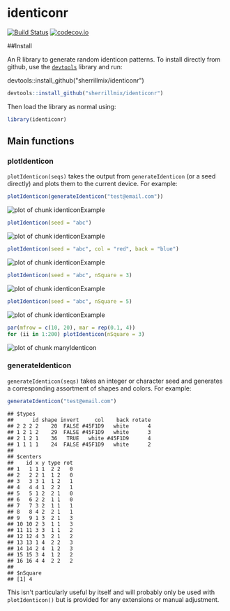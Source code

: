 # identiconr



[![Build Status](https://travis-ci.org/sherrillmix/identiconr.svg?branch=master)](https://travis-ci.org/sherrillmix/identiconr)
[![codecov.io](https://codecov.io/github/sherrillmix/identiconr/coverage.svg?branch=master)](https://codecov.io/github/sherrillmix/identiconr?branch=master)

##Install

An R library to generate random identicon patterns. To install directly from github, use the [<code>devtools</code>](https://github.com/hadley/devtools) library and run:

devtools::install_github("sherrillmix/identiconr")

```r
devtools::install_github("sherrillmix/identiconr")
```
Then load the library as normal using:

```r
library(identiconr)
```

## Main functions
### plotIdenticon

<code>plotIdenticon(seqs)</code> takes the output from <code>generateIdenticon</code> (or a seed directly) and plots them to the current device. For example:


```r
plotIdenticon(generateIdenticon("test@email.com"))
```

![plot of chunk identiconExample](README_files/identiconExample-1.png)

```r
plotIdenticon(seed = "abc")
```

![plot of chunk identiconExample](README_files/identiconExample-2.png)

```r
plotIdenticon(seed = "abc", col = "red", back = "blue")
```

![plot of chunk identiconExample](README_files/identiconExample-3.png)

```r
plotIdenticon(seed = "abc", nSquare = 3)
```

![plot of chunk identiconExample](README_files/identiconExample-4.png)

```r
plotIdenticon(seed = "abc", nSquare = 5)
```

![plot of chunk identiconExample](README_files/identiconExample-5.png)


```r
par(mfrow = c(10, 20), mar = rep(0.1, 4))
for (ii in 1:200) plotIdenticon(nSquare = 3)
```

![plot of chunk manyIdenticon](README_files/manyIdenticon-1.png)


### generateIdenticon 

<code>generateIdenticon(seqs)</code> takes an integer or character seed and generates a corresponding assortment of shapes and colors. For example:


```r
generateIdenticon("test@email.com")
```

```
## $types
##      id shape invert     col    back rotate
## 2 2 2 2    20  FALSE #45F1D9   white      4
## 1 2 1 2    29  FALSE #45F1D9   white      3
## 2 1 2 1    36   TRUE   white #45F1D9      4
## 1 1 1 1    24  FALSE #45F1D9   white      2
## 
## $centers
##    id x y type rot
## 1   1 1 1  2 2   0
## 2   2 2 1  1 2   0
## 3   3 3 1  1 2   1
## 4   4 4 1  2 2   1
## 5   5 1 2  2 1   0
## 6   6 2 2  1 1   0
## 7   7 3 2  1 1   1
## 8   8 4 2  2 1   1
## 9   9 1 3  2 1   3
## 10 10 2 3  1 1   3
## 11 11 3 3  1 1   2
## 12 12 4 3  2 1   2
## 13 13 1 4  2 2   3
## 14 14 2 4  1 2   3
## 15 15 3 4  1 2   2
## 16 16 4 4  2 2   2
## 
## $nSquare
## [1] 4
```

This isn't particularly useful by itself and will probably only be used with `plotIdenticon()` but is provided for any extensions or manual adjustment.


